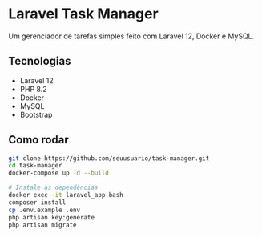 # Laravel Task Manager

Um gerenciador de tarefas simples feito com Laravel 12, Docker e MySQL.

## Tecnologias

- Laravel 12
- PHP 8.2
- Docker
- MySQL
- Bootstrap

## Como rodar

```bash
git clone https://github.com/seuusuario/task-manager.git
cd task-manager
docker-compose up -d --build

# Instale as dependências
docker exec -it laravel_app bash
composer install
cp .env.example .env
php artisan key:generate
php artisan migrate
